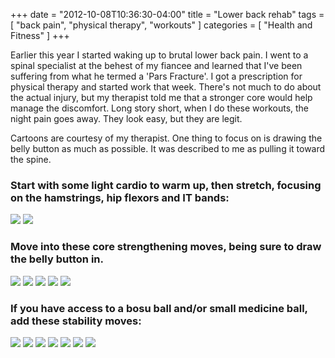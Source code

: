 +++
date = "2012-10-08T10:36:30-04:00"
title = "Lower back rehab"
tags = [
    "back pain",
    "physical therapy",
    "workouts"
]
categories = [
    "Health and Fitness"
]
+++

Earlier this year I started waking up to brutal lower back pain.   I went to a spinal specialist at the behest of my fiancee and learned that I've been suffering from what he termed a 'Pars Fracture'. I got a prescription for physical therapy and started work that week.  There's not much to do about the actual injury, but my therapist told me that a stronger core would help manage the discomfort.  Long story short, when I do these workouts, the night pain goes away.  They look easy, but they are legit.

Cartoons are courtesy of my therapist. One thing to focus on is drawing the belly button as much as possible.  It was described to me as pulling it toward the spine.

### Start with some light cardio to warm up, then stretch, focusing on the hamstrings, hip flexors and IT bands:

<img src="/images/pt1.png"/>
<img src="/images/pt2.png"/>

### Move into these core strengthening moves, being sure to draw the belly button in.

<img src="/images/pt3.png"/>
<img src="/images/pt4.png"/>
<img src="/images/pt5.png"/>
<img src="/images/pt6.png"/>
<img src="/images/pt7.png"/>

### If you have access to a bosu ball and/or small medicine ball, add these stability moves:

<img src="/images/pt8.png"/>
<img src="/images/pt9.png"/>
<img src="/images/pt10.png"/>
<img src="/images/pt11.png"/>
<img src="/images/pt12.png"/>
<img src="/images/pt13.png"/>
<img src="/images/pt14.png"/>

